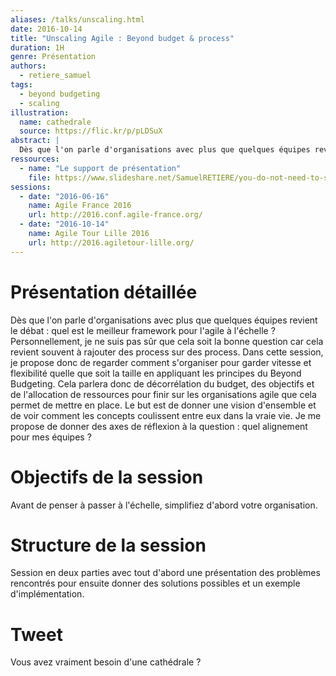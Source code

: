 ```yaml
---
aliases: /talks/unscaling.html
date: 2016-10-14
title: "Unscaling Agile : Beyond budget & process"
duration: 1H
genre: Présentation
authors:
  - retiere_samuel
tags:
  - beyond budgeting
  - scaling
illustration:
  name: cathedrale
  source: https://flic.kr/p/pLDSuX
abstract: |
  Dès que l'on parle d'organisations avec plus que quelques équipes revient le débat : quel est le meilleur framework pour l'agile à l'échelle ? Personnellement, je ne suis pas sûr que cela soit la bonne question car cela revient souvent à rajouter des process sur des process. Dans cette session, je propose donc de regarder comment s'organiser pour garder vitesse et flexibilité quelle que soit la taille en appliquant les principes du Beyond Budgeting. Cela parlera donc de décorrélation du budget, des objectifs et de l'allocation de ressources pour finir sur les organisations agile que cela permet de mettre en place. Le but est de donner une vision d'ensemble et de voir comment les concepts coulissent entre eux dans la vraie vie. Je me propose de donner des axes de réflexion à la question : quel alignement pour mes équipes ?
ressources:
  - name: "Le support de présentation"
    file: https://www.slideshare.net/SamuelRETIERE/you-do-not-need-to-scale-agile
sessions:
  - date: "2016-06-16"
    name: Agile France 2016
    url: http://2016.conf.agile-france.org/
  - date: "2016-10-14"
    name: Agile Tour Lille 2016
    url: http://2016.agiletour-lille.org/
---
```


# Présentation détaillée

Dès que l'on parle d'organisations avec plus que quelques équipes revient le débat : quel est le meilleur framework pour l'agile à l'échelle ? Personnellement, je ne suis pas sûr que cela soit la bonne question car cela revient souvent à rajouter des process sur des process. Dans cette session, je propose donc de regarder comment s'organiser pour garder vitesse et flexibilité quelle que soit la taille en appliquant les principes du Beyond Budgeting. Cela parlera donc de décorrélation du budget, des objectifs et de l'allocation de ressources pour finir sur les organisations agile que cela permet de mettre en place. Le but est de donner une vision d'ensemble et de voir comment les concepts coulissent entre eux dans la vraie vie. Je me propose de donner des axes de réflexion à la question : quel alignement pour mes équipes ?


# Objectifs de la session

Avant de penser à passer à l'échelle, simplifiez d'abord votre organisation.

# Structure de la session

Session en deux parties avec tout d'abord une présentation des problèmes rencontrés pour ensuite donner des solutions possibles et un exemple d'implémentation.

# Tweet

Vous avez vraiment besoin d'une cathédrale ?

<!---
# Notes

* Déjà donné à Agile France, Agile Tour Lille et en BBL
--->
